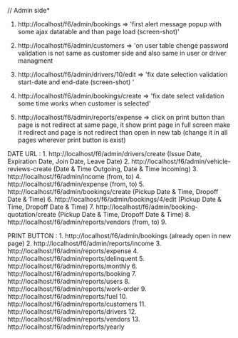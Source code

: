 // Admin side*

1) http://localhost/f6/admin/bookings 
    => 'first alert message popup with some ajax datatable and than page load (screen-shot)'

2) http://localhost/f6/admin/customers 
    => 'on user table chenge password validation is not same as customer side and also same in user or driver managment 

3) http://localhost/f6/admin/drivers/10/edit
    => 'fix date selection validation start-date and end-date (screen-shot) '

4) http://localhost/f6/admin/bookings/create 
    => 'fix date select validation some time works when customer is selected'

5) http://localhost/f6/admin/reports/expense
    => click on print button than page is not redirect at same page, it show print page in full screen make it redirect and page is not redirect than open in new tab (change it in all pages wherever print button is exist)

DATE URL : 
        1. http://localhost/f6/admin/drivers/create (Issue Date, Expiration Date, Join Date, Leave Date)
        2. http://localhost/f6/admin/vehicle-reviews-create (Date & Time Outgoing, Date & Time Incoming)
        3. http://localhost/f6/admin/income (from, to)
        4. http://localhost/f6/admin/expense (from, to)
        5. http://localhost/f6/admin/bookings/create (Pickup Date & Time, Dropoff Date & Time)
        6. http://localhost/f6/admin/bookings/4/edit (Pickup Date & Time, Dropoff Date & Time)
        7. http://localhost/f6/admin/booking-quotation/create (Pickup Date & Time, Dropoff Date & Time)
        8. http://localhost/f6/admin/reports/vendors (from, to)
        9. 

PRINT BUTTON :
        1. http://localhost/f6/admin/bookings (already open in new page)
        2. http://localhost/f6/admin/reports/income
        3. http://localhost/f6/admin/reports/expense
        4. http://localhost/f6/admin/reports/delinquent
        5. http://localhost/f6/admin/reports/monthly
        6. http://localhost/f6/admin/reports/booking
        7. http://localhost/f6/admin/reports/users
        8. http://localhost/f6/admin/reports/work-order
        9. http://localhost/f6/admin/reports/fuel
        10. http://localhost/f6/admin/reports/customers
        11. http://localhost/f6/admin/reports/drivers
        12. http://localhost/f6/admin/reports/vendors
        13. http://localhost/f6/admin/reports/yearly
